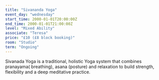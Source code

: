 ```yaml
---
title: "Sivananda Yoga"
event_day: "wednesday"
start_time: 2000-01-01T20:00:00Z
end_time: 2000-01-01T21:00:00Z
level: "Mixed Ability"
associate: "Teresa"
price: "£10 (£8 block booking)"
room: "Studio"
term: "Ongoing"
---
```


Sivanada Yoga is a traditional, holistic Yoga system that combines pranayama( breathing), asana (posture) and relaxation to build strength, flexibility and a deep meditative practice.
